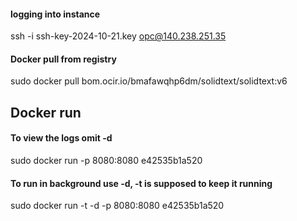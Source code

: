 #### logging into instance

ssh -i ssh-key-2024-10-21.key opc@140.238.251.35


#### Docker pull from registry
sudo docker pull bom.ocir.io/bmafawqhp6dm/solidtext/solidtext:v6

## Docker run 
#### To view the logs omit -d
sudo docker run  -p 8080:8080 e42535b1a520 
#### To run in background use -d, -t is supposed to keep it running
sudo docker run -t -d -p 8080:8080 e42535b1a520 